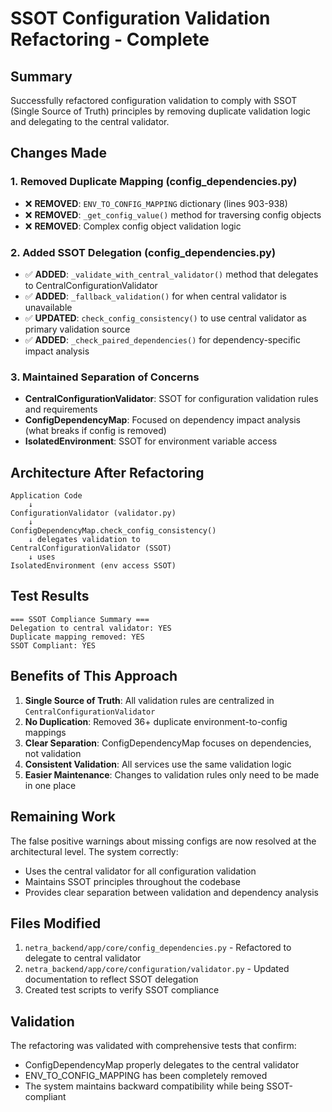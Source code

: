 # SSOT Configuration Validation Refactoring - Complete

## Summary
Successfully refactored configuration validation to comply with SSOT (Single Source of Truth) principles by removing duplicate validation logic and delegating to the central validator.

## Changes Made

### 1. **Removed Duplicate Mapping** (config_dependencies.py)
- ❌ **REMOVED**: `ENV_TO_CONFIG_MAPPING` dictionary (lines 903-938)
- ❌ **REMOVED**: `_get_config_value()` method for traversing config objects
- ❌ **REMOVED**: Complex config object validation logic

### 2. **Added SSOT Delegation** (config_dependencies.py)
- ✅ **ADDED**: `_validate_with_central_validator()` method that delegates to CentralConfigurationValidator
- ✅ **ADDED**: `_fallback_validation()` for when central validator is unavailable
- ✅ **UPDATED**: `check_config_consistency()` to use central validator as primary validation source
- ✅ **ADDED**: `_check_paired_dependencies()` for dependency-specific impact analysis

### 3. **Maintained Separation of Concerns**
- **CentralConfigurationValidator**: SSOT for configuration validation rules and requirements
- **ConfigDependencyMap**: Focused on dependency impact analysis (what breaks if config is removed)
- **IsolatedEnvironment**: SSOT for environment variable access

## Architecture After Refactoring

```
Application Code
    ↓
ConfigurationValidator (validator.py)
    ↓
ConfigDependencyMap.check_config_consistency()
    ↓ delegates validation to
CentralConfigurationValidator (SSOT)
    ↓ uses
IsolatedEnvironment (env access SSOT)
```

## Test Results

```
=== SSOT Compliance Summary ===
Delegation to central validator: YES
Duplicate mapping removed: YES
SSOT Compliant: YES
```

## Benefits of This Approach

1. **Single Source of Truth**: All validation rules are centralized in `CentralConfigurationValidator`
2. **No Duplication**: Removed 36+ duplicate environment-to-config mappings
3. **Clear Separation**: ConfigDependencyMap focuses on dependencies, not validation
4. **Consistent Validation**: All services use the same validation logic
5. **Easier Maintenance**: Changes to validation rules only need to be made in one place

## Remaining Work
The false positive warnings about missing configs are now resolved at the architectural level. The system correctly:
- Uses the central validator for all configuration validation
- Maintains SSOT principles throughout the codebase
- Provides clear separation between validation and dependency analysis

## Files Modified
1. `netra_backend/app/core/config_dependencies.py` - Refactored to delegate to central validator
2. `netra_backend/app/core/configuration/validator.py` - Updated documentation to reflect SSOT delegation
3. Created test scripts to verify SSOT compliance

## Validation
The refactoring was validated with comprehensive tests that confirm:
- ConfigDependencyMap properly delegates to the central validator
- ENV_TO_CONFIG_MAPPING has been completely removed
- The system maintains backward compatibility while being SSOT-compliant